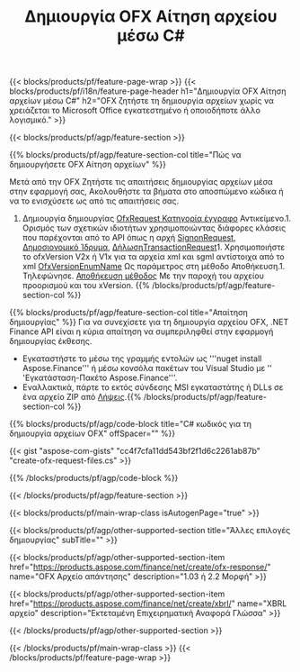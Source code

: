 ﻿---
title: Δημιουργία OFX Αίτηση αρχείου μέσω C#
description: Κωδικός δείγματος για τη δημιουργία αρχείου OFX. Χρησιμοποιήστε τον κωδικό API παράδειγμα για τη δημιουργία αρχείων παρτίδας OFX μέσα σε .NET βασισμένες εφαρμογές. 
url: /el/net/create/ofx-request/
family: finance
platformtag: net
feature: create
informat: OFX Request
outformat: 
otherformats: OFX Response
---
{{< blocks/products/pf/feature-page-wrap >}}
{{< blocks/products/pf/i18n/feature-page-header h1="Δημιουργία OFX Αίτηση αρχείων μέσω C#" h2="OFX ζητήστε τη δημιουργία αρχείων χωρίς να χρειάζεται το Microsoft Office εγκατεστημένο ή οποιοδήποτε άλλο λογισμικό." >}}

{{< blocks/products/pf/agp/feature-section >}}

{{% blocks/products/pf/agp/feature-section-col title="Πώς να δημιουργήσετε OFX Αίτηση αρχείων" %}}

Μετά από την OFX Ζητήστε τις απαιτήσεις δημιουργίας αρχείων μέσα στην εφαρμογή σας, Ακολουθήστε τα βήματα στο αποσπώμενο κώδικα ή να το ενισχύσετε ως από τις απαιτήσεις σας.

1. Δημιουργία δημιουργίας [OfxRequest Κατηγορία έγγραφο](https://apireference.aspose.com/finance/net/aspose.finance.ofx/ofxrequestdocument) Αντικείμενο.1. Ορισμός των σχετικών ιδιοτήτων χρησιμοποιώντας διάφορες κλάσεις που παρέχονται από το API όπως η αρχή [SignonRequest](https://apireference.aspose.com/finance/net/aspose.finance.ofx.signon/signonrequest), [Δημοσιονομικό Ίδρυμα](https://apireference.aspose.com/finance/net/aspose.finance.ofx.signon/financialinstitution), [ΔήλωσηTransactionRequest](https://apireference.aspose.com/finance/net/aspose.finance.ofx.bank/statementtransactionrequest)1. Χρησιμοποιήστε το ofxVersion V2x ή V1x για τα αρχεία xml και sgml αντίστοιχα από το xml [OfxVersionEnumName](https://apireference.aspose.com/finance/net/aspose.finance.ofx/ofxversionenum) Ως παράμετρος στη μέθοδο Αποθήκευση.1. Τηλεφώνησε. [Αποθήκευση μέθοδος](https://apireference.aspose.com/finance/net/aspose.finance.ofx/ofxrequestdocument/methods/save) Με την παροχή του αρχείου προορισμού και του xVersion.
{{% /blocks/products/pf/agp/feature-section-col %}}

{{% blocks/products/pf/agp/feature-section-col title="Απαίτηση δημιουργίας" %}}
Για να συνεχίσετε για τη δημιουργία αρχείου OFX, .NET Finance API είναι η κύρια απαίτηση να συμπεριληφθεί στην εφαρμογή δημιουργίας έκθεσης. 
- Εγκαταστήστε το μέσω της γραμμής εντολών ως '''nuget install Aspose.Finance''' ή μέσω κονσόλα πακέτων του Visual Studio με '' 'Εγκατάσταση-Πακέτο Aspose.Finance'''.
- Εναλλακτικά, πάρτε το εκτός σύνδεσης MSI εγκαταστάτης ή DLLs σε ένα αρχείο ZIP από [Λήψεις](https://downloads.aspose.com/finance/net).{{% /blocks/products/pf/agp/feature-section-col %}}

{{% blocks/products/pf/agp/code-block title="C# κωδικός για τη δημιουργία αρχείων OFX" offSpacer="" %}}

{{< gist "aspose-com-gists" "cc4f7cfa11dd543bf2f1d6c2261ab87b" "create-ofx-request-files.cs" >}}

{{% /blocks/products/pf/agp/code-block %}}

{{< /blocks/products/pf/agp/feature-section >}}

{{< blocks/products/pf/main-wrap-class isAutogenPage="true" >}}

{{< blocks/products/pf/agp/other-supported-section title="Άλλες επιλογές δημιουργίας" subTitle="" >}}

{{< blocks/products/pf/agp/other-supported-section-item href="https://products.aspose.com/finance/net/create/ofx-response/" name="OFX Αρχείο απάντησης" description="1.03 ή 2.2 Μορφή" >}}

{{< blocks/products/pf/agp/other-supported-section-item href="https://products.aspose.com/finance/net/create/xbrl/" name="XBRL αρχείο" description="Εκτεταμένη Επιχειρηματική Αναφορά Γλώσσα" >}}


{{< /blocks/products/pf/agp/other-supported-section >}}

{{< /blocks/products/pf/main-wrap-class >}}
{{< /blocks/products/pf/feature-page-wrap >}}